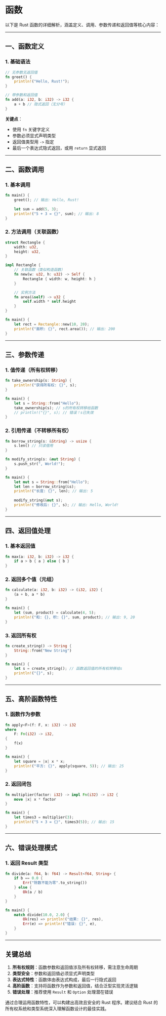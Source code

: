 # 函数

以下是 Rust 函数的详细解析，涵盖定义、调用、参数传递和返回值等核心内容：

---

## 一、函数定义

### 1. 基础语法

```rust
// 无参数无返回值
fn greet() {
    println!("Hello, Rust!");
}

// 带参数和返回值
fn add(a: i32, b: i32) -> i32 {
    a + b // 隐式返回（无分号）
}
```

**关键点**：

- 使用 `fn` 关键字定义
- 参数必须显式声明类型
- 返回值类型用 `->` 指定
- 最后一个表达式隐式返回，或用 `return` 显式返回

---

## 二、函数调用

### 1. 基本调用

```rust
fn main() {
    greet(); // 输出: Hello, Rust!
    
    let sum = add(5, 3);
    println!("5 + 3 = {}", sum); // 输出: 8
}
```

### 2. 方法调用（关联函数）

```rust
struct Rectangle {
    width: u32,
    height: u32,
}

impl Rectangle {
    // 关联函数（类似构造函数）
    fn new(w: u32, h: u32) -> Self {
        Rectangle { width: w, height: h }
    }

    // 实例方法
    fn area(&self) -> u32 {
        self.width * self.height
    }
}

fn main() {
    let rect = Rectangle::new(10, 20);
    println!("面积: {}", rect.area()); // 输出: 200
}
```

---

## 三、参数传递

### 1. 值传递（所有权转移）

```rust
fn take_ownership(s: String) {
    println!("获得所有权: {}", s);
}

fn main() {
    let s = String::from("Hello");
    take_ownership(s); // s的所有权转移给函数
    // println!("{}", s); // 错误！s已失效
}
```

### 2. 引用传递（不转移所有权）

```rust
fn borrow_string(s: &String) -> usize {
    s.len() // 只读借用
}

fn modify_string(s: &mut String) {
    s.push_str(", World!");
}

fn main() {
    let mut s = String::from("Hello");
    let len = borrow_string(&s);
    println!("长度: {}", len); // 输出: 5
    
    modify_string(&mut s);
    println!("修改后: {}", s); // 输出: Hello, World!
}
```

---

## 四、返回值处理

### 1. 基本返回值

```rust
fn max(a: i32, b: i32) -> i32 {
    if a > b { a } else { b }
}
```

### 2. 返回多个值（元组）

```rust
fn calculate(a: i32, b: i32) -> (i32, i32) {
    (a + b, a * b)
}

fn main() {
    let (sum, product) = calculate(4, 5);
    println!("和: {}, 积: {}", sum, product); // 输出: 9, 20
}
```

### 3. 返回所有权

```rust
fn create_string() -> String {
    String::from("New String")
}

fn main() {
    let s = create_string(); // 函数返回值的所有权转移给s
    println!("{}", s);
}
```

---

## 五、高阶函数特性

### 1. 函数作为参数

```rust
fn apply<F>(f: F, x: i32) -> i32 
where
    F: Fn(i32) -> i32,
{
    f(x)
}

fn main() {
    let square = |x| x * x;
    println!("平方: {}", apply(square, 5)); // 输出: 25
}
```

### 2. 返回闭包

```rust
fn multiplier(factor: i32) -> impl Fn(i32) -> i32 {
    move |x| x * factor
}

fn main() {
    let times3 = multiplier(3);
    println!("5 × 3 = {}", times3(5)); // 输出: 15
}
```

---

## 六、错误处理模式

### 1. 返回 Result 类型

```rust
fn divide(a: f64, b: f64) -> Result<f64, String> {
    if b == 0.0 {
        Err("除数不能为零".to_string())
    } else {
        Ok(a / b)
    }
}

fn main() {
    match divide(10.0, 2.0) {
        Ok(res) => println!("结果: {}", res),
        Err(e) => println!("错误: {}", e),
    }
}
```

---

## 关键总结

1. **所有权规则**：函数参数和返回值涉及所有权转移，需注意生命周期
2. **类型安全**：参数和返回值必须显式声明类型
3. **表达式特性**：函数体由表达式构成，最后一行隐式返回
4. **高阶函数**：支持将函数作为参数和返回值，结合泛型实现灵活逻辑
5. **错误处理**：推荐使用 `Result` 和 `Option` 处理潜在错误

通过合理运用函数特性，可以构建出高效且安全的 Rust 程序。建议结合 Rust 的所有权系统和类型系统深入理解函数设计的最佳实践。
